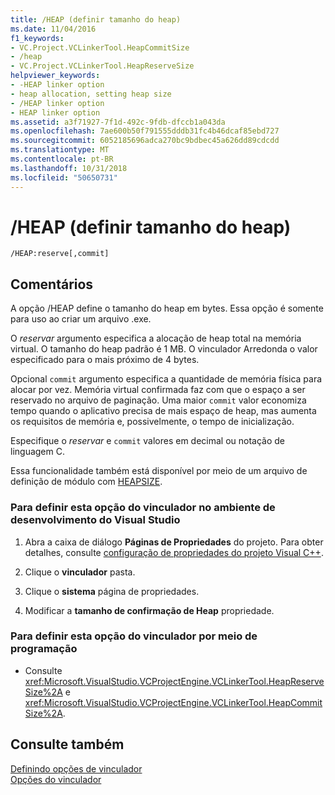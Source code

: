 ```yaml
---
title: /HEAP (definir tamanho do heap)
ms.date: 11/04/2016
f1_keywords:
- VC.Project.VCLinkerTool.HeapCommitSize
- /heap
- VC.Project.VCLinkerTool.HeapReserveSize
helpviewer_keywords:
- -HEAP linker option
- heap allocation, setting heap size
- /HEAP linker option
- HEAP linker option
ms.assetid: a3f71927-7f1d-492c-9fdb-dfccb1a043da
ms.openlocfilehash: 7ae600b50f791555dddb31fc4b46dcaf85ebd727
ms.sourcegitcommit: 6052185696adca270bc9bdbec45a626dd89cdcdd
ms.translationtype: MT
ms.contentlocale: pt-BR
ms.lasthandoff: 10/31/2018
ms.locfileid: "50650731"
---
```

# <a name="heap-set-heap-size"></a>/HEAP (definir tamanho do heap)

```
/HEAP:reserve[,commit]
```

## <a name="remarks"></a>Comentários

A opção /HEAP define o tamanho do heap em bytes. Essa opção é somente para uso ao criar um arquivo .exe.

O *reservar* argumento especifica a alocação de heap total na memória virtual. O tamanho do heap padrão é 1 MB. O vinculador Arredonda o valor especificado para o mais próximo de 4 bytes.

Opcional `commit` argumento especifica a quantidade de memória física para alocar por vez. Memória virtual confirmada faz com que o espaço a ser reservado no arquivo de paginação. Uma maior `commit` valor economiza tempo quando o aplicativo precisa de mais espaço de heap, mas aumenta os requisitos de memória e, possivelmente, o tempo de inicialização.

Especifique o *reservar* e `commit` valores em decimal ou notação de linguagem C.

Essa funcionalidade também está disponível por meio de um arquivo de definição de módulo com [HEAPSIZE](../../build/reference/heapsize.md).

### <a name="to-set-this-linker-option-in-the-visual-studio-development-environment"></a>Para definir esta opção do vinculador no ambiente de desenvolvimento do Visual Studio

1. Abra a caixa de diálogo **Páginas de Propriedades** do projeto. Para obter detalhes, consulte [configuração de propriedades do projeto Visual C++](../../ide/working-with-project-properties.md).

1. Clique o **vinculador** pasta.

1. Clique o **sistema** página de propriedades.

1. Modificar a **tamanho de confirmação de Heap** propriedade.

### <a name="to-set-this-linker-option-programmatically"></a>Para definir esta opção do vinculador por meio de programação

- Consulte <xref:Microsoft.VisualStudio.VCProjectEngine.VCLinkerTool.HeapReserveSize%2A> e <xref:Microsoft.VisualStudio.VCProjectEngine.VCLinkerTool.HeapCommitSize%2A>.

## <a name="see-also"></a>Consulte também

[Definindo opções de vinculador](../../build/reference/setting-linker-options.md)<br/>
[Opções do vinculador](../../build/reference/linker-options.md)